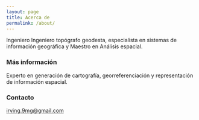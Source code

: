 ```yaml
---
layout: page
title: Acerca de
permalink: /about/
---
```

Ingeniero Ingeniero topógrafo geodesta, especialista en sistemas de información geográfica y Maestro en Análisis espacial.
 
### Más información

Experto en generación de cartografía, georreferenciación y representación de información espacial.

### Contacto

[irving.9mg@gmail.com](mailto:email@domain.com)
